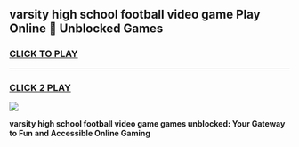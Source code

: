 
## varsity high school football video game Play Online 👋 Unblocked Games
<h3>
<a href="https://news.freeplayer.one?title=varsity_high_school_football_video_game&ref=17GH">CLICK TO PLAY</a></h3>
<hr>

<h3>
<a href="https://news.freeplayer.one?title=varsity_high_school_football_video_game&ref=17GH">CLICK 2 PLAY</a>
  
</h3>

<a href="https://news.freeplayer.one?title=varsity_high_school_football_video_game&ref=17GH/"><img src="https://clearcache.store/games.png"></a>


**varsity high school football video game games unblocked: Your Gateway to Fun and Accessible Online Gaming**
